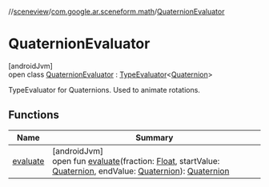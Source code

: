 //[sceneview](../../../index.md)/[com.google.ar.sceneform.math](../index.md)/[QuaternionEvaluator](index.md)

# QuaternionEvaluator

[androidJvm]\
open class [QuaternionEvaluator](index.md) : [TypeEvaluator](https://developer.android.com/reference/kotlin/android/animation/TypeEvaluator.html)&lt;[Quaternion](../-quaternion/index.md)&gt; 

TypeEvaluator for Quaternions. Used to animate rotations.

## Functions

| Name | Summary |
|---|---|
| [evaluate](evaluate.md) | [androidJvm]<br>open fun [evaluate](evaluate.md)(fraction: [Float](https://kotlinlang.org/api/latest/jvm/stdlib/kotlin/-float/index.html), startValue: [Quaternion](../-quaternion/index.md), endValue: [Quaternion](../-quaternion/index.md)): [Quaternion](../-quaternion/index.md) |

